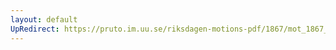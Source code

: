 ```yaml
---
layout: default
UpRedirect: https://pruto.im.uu.se/riksdagen-motions-pdf/1867/mot_1867__ak__148/mot_1867__ak__148-001.pdf
---
```

